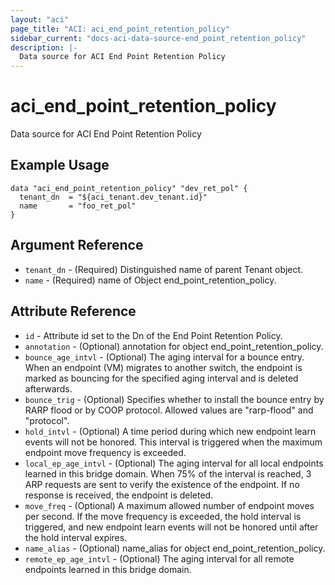 ```yaml
---
layout: "aci"
page_title: "ACI: aci_end_point_retention_policy"
sidebar_current: "docs-aci-data-source-end_point_retention_policy"
description: |-
  Data source for ACI End Point Retention Policy
---
```


# aci_end_point_retention_policy #
Data source for ACI End Point Retention Policy

## Example Usage ##

```hcl
data "aci_end_point_retention_policy" "dev_ret_pol" {
  tenant_dn  = "${aci_tenant.dev_tenant.id}"
  name       = "foo_ret_pol"
}
```
## Argument Reference ##
* `tenant_dn` - (Required) Distinguished name of parent Tenant object.
* `name` - (Required) name of Object end_point_retention_policy.



## Attribute Reference

* `id` - Attribute id set to the Dn of the End Point Retention Policy.
* `annotation` - (Optional) annotation for object end_point_retention_policy.
* `bounce_age_intvl` - (Optional) The aging interval for a bounce entry. When an endpoint (VM) migrates to another switch, the endpoint is marked as bouncing for the specified aging interval and is deleted afterwards.   
* `bounce_trig` - (Optional) Specifies whether to install the bounce entry by RARP flood or by COOP protocol. Allowed values are "rarp-flood" and "protocol".  
* `hold_intvl` - (Optional) A time period during which new endpoint learn events will not be honored. This interval is triggered when the maximum endpoint move frequency is exceeded.  
* `local_ep_age_intvl` - (Optional) The aging interval for all local endpoints learned in this bridge domain. When 75% of the interval is reached, 3 ARP requests are sent to verify the existence of the endpoint. If no response is received, the endpoint is deleted.  
* `move_freq` - (Optional) A maximum allowed number of endpoint moves per second. If the move frequency is exceeded, the hold interval is triggered, and new endpoint learn events will not be honored until after the hold interval expires.  
* `name_alias` - (Optional) name_alias for object end_point_retention_policy.
* `remote_ep_age_intvl` - (Optional) The aging interval for all remote endpoints learned in this bridge domain.  
